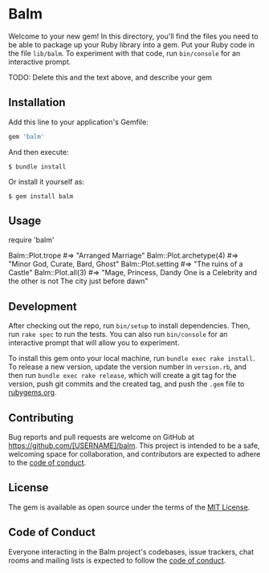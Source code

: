 # Balm

Welcome to your new gem! In this directory, you'll find the files you need to be able to package up your Ruby library into a gem. Put your Ruby code in the file `lib/balm`. To experiment with that code, run `bin/console` for an interactive prompt.

TODO: Delete this and the text above, and describe your gem

## Installation

Add this line to your application's Gemfile:

```ruby
gem 'balm'
```

And then execute:

    $ bundle install

Or install it yourself as:

    $ gem install balm

## Usage

require 'balm'

Balm::Plot.trope #=> "Arranged Marriage"
Balm::Plot.archetype(4) #=> "Minor God, Curate, Bard, Ghost"
Balm::Plot.setting #=> "The ruins of a Castle"
Balm::Plot.all(3) #=> "Mage, Princess, Dandy
                        One is a Celebrity and the other is not
                        The city just before dawn"


## Development

After checking out the repo, run `bin/setup` to install dependencies. Then, run `rake spec` to run the tests. You can also run `bin/console` for an interactive prompt that will allow you to experiment.

To install this gem onto your local machine, run `bundle exec rake install`. To release a new version, update the version number in `version.rb`, and then run `bundle exec rake release`, which will create a git tag for the version, push git commits and the created tag, and push the `.gem` file to [rubygems.org](https://rubygems.org).

## Contributing

Bug reports and pull requests are welcome on GitHub at https://github.com/[USERNAME]/balm. This project is intended to be a safe, welcoming space for collaboration, and contributors are expected to adhere to the [code of conduct](https://github.com/[USERNAME]/balm/blob/master/CODE_OF_CONDUCT.md).

## License

The gem is available as open source under the terms of the [MIT License](https://opensource.org/licenses/MIT).

## Code of Conduct

Everyone interacting in the Balm project's codebases, issue trackers, chat rooms and mailing lists is expected to follow the [code of conduct](https://github.com/[USERNAME]/balm/blob/master/CODE_OF_CONDUCT.md).
